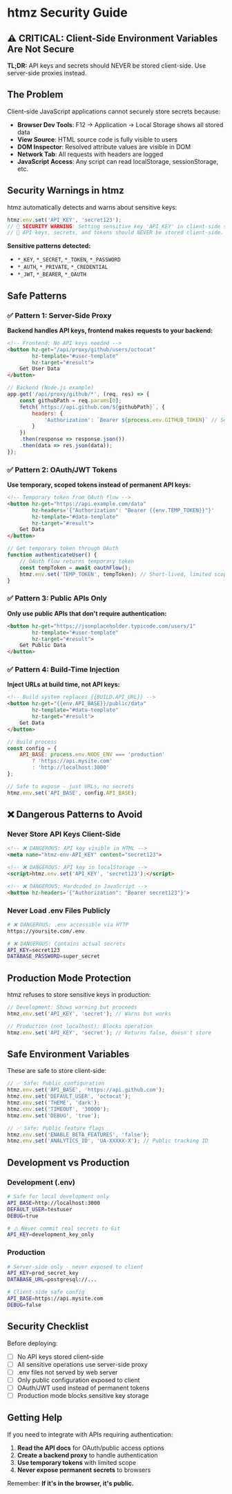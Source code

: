 # htmz Security Guide

## ⚠️ CRITICAL: Client-Side Environment Variables Are Not Secure

**TL;DR:** API keys and secrets should NEVER be stored client-side. Use server-side proxies instead.

## The Problem

Client-side JavaScript applications cannot securely store secrets because:

- **Browser Dev Tools**: F12 → Application → Local Storage shows all stored data
- **View Source**: HTML source code is fully visible to users
- **DOM Inspector**: Resolved attribute values are visible in DOM
- **Network Tab**: All requests with headers are logged
- **JavaScript Access**: Any script can read localStorage, sessionStorage, etc.

## Security Warnings in htmz

htmz automatically detects and warns about sensitive keys:

```javascript
htmz.env.set('API_KEY', 'secret123');
// 🚨 SECURITY WARNING: Setting sensitive key 'API_KEY' in client-side storage!
// 🚨 API keys, secrets, and tokens should NEVER be stored client-side.
```

**Sensitive patterns detected:**
- `*_KEY`, `*_SECRET`, `*_TOKEN`, `*_PASSWORD`
- `*_AUTH`, `*_PRIVATE`, `*_CREDENTIAL`
- `*_JWT`, `*_BEARER`, `*_OAUTH`

## Safe Patterns

### ✅ Pattern 1: Server-Side Proxy

**Backend handles API keys, frontend makes requests to your backend:**

```html
<!-- Frontend: No API keys needed -->
<button hz-get="/api/proxy/github/users/octocat"
        hz-template="#user-template"
        hz-target="#result">
    Get User Data
</button>
```

```javascript
// Backend (Node.js example)
app.get('/api/proxy/github/*', (req, res) => {
    const githubPath = req.params[0];
    fetch(`https://api.github.com/${githubPath}`, {
        headers: {
            'Authorization': `Bearer ${process.env.GITHUB_TOKEN}` // Server-side secret
        }
    })
    .then(response => response.json())
    .then(data => res.json(data));
});
```

### ✅ Pattern 2: OAuth/JWT Tokens

**Use temporary, scoped tokens instead of permanent API keys:**

```html
<!-- Temporary token from OAuth flow -->
<button hz-get="https://api.example.com/data"
        hz-headers='{"Authorization": "Bearer {{env.TEMP_TOKEN}}"}'
        hz-template="#data-template"
        hz-target="#result">
    Get Data
</button>
```

```javascript
// Get temporary token through OAuth
function authenticateUser() {
    // OAuth flow returns temporary token
    const tempToken = await oauthFlow();
    htmz.env.set('TEMP_TOKEN', tempToken); // Short-lived, limited scope
}
```

### ✅ Pattern 3: Public APIs Only

**Only use public APIs that don't require authentication:**

```html
<button hz-get="https://jsonplaceholder.typicode.com/users/1"
        hz-template="#user-template"
        hz-target="#result">
    Get Public Data
</button>
```

### ✅ Pattern 4: Build-Time Injection

**Inject URLs at build time, not API keys:**

```html
<!-- Build system replaces {{BUILD.API_URL}} -->
<button hz-get="{{env.API_BASE}}/public/data"
        hz-template="#data-template"
        hz-target="#result">
    Get Data
</button>
```

```javascript
// Build process
const config = {
    API_BASE: process.env.NODE_ENV === 'production'
        ? 'https://api.mysite.com'
        : 'http://localhost:3000'
};

// Safe to expose - just URLs, no secrets
htmz.env.set('API_BASE', config.API_BASE);
```

## ❌ Dangerous Patterns to Avoid

### Never Store API Keys Client-Side

```html
<!-- ❌ DANGEROUS: API key visible in HTML -->
<meta name="htmz-env-API_KEY" content="secret123">

<!-- ❌ DANGEROUS: API key in localStorage -->
<script>htmz.env.set('API_KEY', 'secret123');</script>

<!-- ❌ DANGEROUS: Hardcoded in JavaScript -->
<button hz-headers='{"Authorization": "Bearer secret123"}'>
```

### Never Load .env Files Publicly

```bash
# ❌ DANGEROUS: .env accessible via HTTP
https://yoursite.com/.env

# ❌ DANGEROUS: Contains actual secrets
API_KEY=secret123
DATABASE_PASSWORD=super_secret
```

## Production Mode Protection

htmz refuses to store sensitive keys in production:

```javascript
// Development: Shows warning but proceeds
htmz.env.set('API_KEY', 'secret'); // Warns but works

// Production (not localhost): Blocks operation
htmz.env.set('API_KEY', 'secret'); // Returns false, doesn't store
```

## Safe Environment Variables

These are safe to store client-side:

```javascript
// ✅ Safe: Public configuration
htmz.env.set('API_BASE', 'https://api.github.com');
htmz.env.set('DEFAULT_USER', 'octocat');
htmz.env.set('THEME', 'dark');
htmz.env.set('TIMEOUT', '30000');
htmz.env.set('DEBUG', 'true');

// ✅ Safe: Public feature flags
htmz.env.set('ENABLE_BETA_FEATURES', 'false');
htmz.env.set('ANALYTICS_ID', 'UA-XXXXX-X'); // Public tracking ID
```

## Development vs Production

### Development (.env)
```bash
# Safe for local development only
API_BASE=http://localhost:3000
DEFAULT_USER=testuser
DEBUG=true

# ⚠️ Never commit real secrets to Git
API_KEY=development_key_only
```

### Production
```bash
# Server-side only - never exposed to client
API_KEY=prod_secret_key
DATABASE_URL=postgresql://...

# Client-side safe config
API_BASE=https://api.mysite.com
DEBUG=false
```

## Security Checklist

Before deploying:

- [ ] No API keys stored client-side
- [ ] All sensitive operations use server-side proxy
- [ ] .env files not served by web server
- [ ] Only public configuration exposed to client
- [ ] OAuth/JWT used instead of permanent tokens
- [ ] Production mode blocks sensitive key storage

## Getting Help

If you need to integrate with APIs requiring authentication:

1. **Read the API docs** for OAuth/public access options
2. **Create a backend proxy** to handle authentication
3. **Use temporary tokens** with limited scope
4. **Never expose permanent secrets** to browsers

Remember: **If it's in the browser, it's public.**